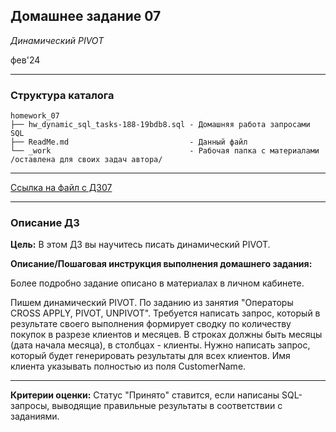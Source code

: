 ## Домашнее задание 07
*Динамический PIVOT*

фев'24
<hr>

### Структура каталога

```
homework_07
├── hw_dynamic_sql_tasks-188-19bdb8.sql - Домашняя работа запросами SQL
├── ReadMe.md                           - Данный файл
└── _work                               - Рабочая папка с материалами /оставлена для своих задач автора/

```

<hr>

[Ссылка на файл с ДЗ07](hw_dynamic_sql_tasks-188-19bdb8.sql)
<hr>

### Описание ДЗ

**Цель:**
В этом ДЗ вы научитесь писать динамический PIVOT.

**Описание/Пошаговая инструкция выполнения домашнего задания:**

Более подробно задание описано в материалах в личном кабинете.

Пишем динамический PIVOT.
По заданию из занятия "Операторы CROSS APPLY, PIVOT, UNPIVOT".
Требуется написать запрос, который в результате своего выполнения
формирует сводку по количеству покупок в разрезе клиентов и месяцев.
В строках должны быть месяцы (дата начала месяца), в столбцах - клиенты.
Нужно написать запрос, который будет генерировать результаты для всех клиентов.
Имя клиента указывать полностью из поля CustomerName.
<hr>

**Критерии оценки:** Статус "Принято" ставится, если написаны SQL-запросы, выводящие правильные результаты в соответствии с заданиями.
